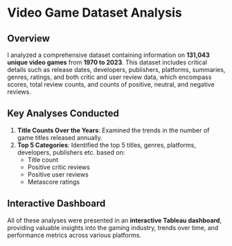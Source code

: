 # Video Game Dataset Analysis

## Overview
I analyzed a comprehensive dataset containing information on **131,043 unique video games** from **1970 to 2023**. This dataset includes critical details such as release dates, developers, publishers, platforms, summaries, genres, ratings, and both critic and user review data, which encompass scores, total review counts, and counts of positive, neutral, and negative reviews.

## Key Analyses Conducted
1. **Title Counts Over the Years**: Examined the trends in the number of game titles released annually.
2. **Top 5 Categories**: Identified the top 5 titles, genres, platforms, developers, publishers etc. based on:
   - Title count
   - Positive critic reviews
   - Positive user reviews
   - Metascore ratings

## Interactive Dashboard
All of these analyses were presented in an **interactive Tableau dashboard**, providing valuable insights into the gaming industry, trends over time, and performance metrics across various platforms.
